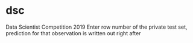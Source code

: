 # dsc
Data Scientist Competition 2019
Enter row number of the private test set, prediction for that observation is written out right after

